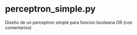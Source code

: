 perceptron_simple.py
====================

Diseño de un perceptron simple para funcion booleana OR (con comentarios)
